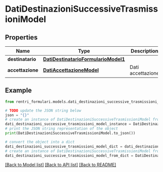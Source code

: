# DatiDestinazioniSuccessiveTrasmissioniModel


## Properties

Name | Type | Description | Notes
------------ | ------------- | ------------- | -------------
**destinatario** | [**DatiDestinatarioFormularioModel1**](DatiDestinatarioFormularioModel1.md) |  | [optional] 
**accettazione** | [**DatiAccettazioneModel**](DatiAccettazioneModel.md) | Dati accettazione | [optional] 

## Example

```python
from rentri_formulari.models.dati_destinazioni_successive_trasmissioni_model import DatiDestinazioniSuccessiveTrasmissioniModel

# TODO update the JSON string below
json = "{}"
# create an instance of DatiDestinazioniSuccessiveTrasmissioniModel from a JSON string
dati_destinazioni_successive_trasmissioni_model_instance = DatiDestinazioniSuccessiveTrasmissioniModel.from_json(json)
# print the JSON string representation of the object
print(DatiDestinazioniSuccessiveTrasmissioniModel.to_json())

# convert the object into a dict
dati_destinazioni_successive_trasmissioni_model_dict = dati_destinazioni_successive_trasmissioni_model_instance.to_dict()
# create an instance of DatiDestinazioniSuccessiveTrasmissioniModel from a dict
dati_destinazioni_successive_trasmissioni_model_from_dict = DatiDestinazioniSuccessiveTrasmissioniModel.from_dict(dati_destinazioni_successive_trasmissioni_model_dict)
```
[[Back to Model list]](../README.md#documentation-for-models) [[Back to API list]](../README.md#documentation-for-api-endpoints) [[Back to README]](../README.md)


